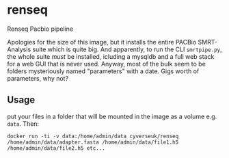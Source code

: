 # renseq
Renseq Pacbio pipeline

Apologies for the size of this image, but it installs the entire PACBio SMRT-Analysis suite which is quite big. And apparently, to run the CLI `smrtpipe.py`, the whole suite *must* be installed, icluding a mysqldb and a full web stack for a web GUI that is never used. Anyway, most of the bulk seem to be folders mysteriously named "parameters" with a date. Gigs worth of parameters, why not?

## Usage
put your files in a folder that will be mounted in the image as a volume e.g. `data`. Then:

`docker run -ti -v data:/home/admin/data cyverseuk/renseq /home/admin/data/adapter.fasta /home/admin/data/file1.h5 /home/admin/data/file2.h5 etc...`
